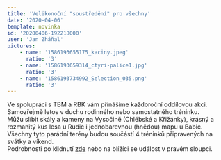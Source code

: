 ```yaml
---
title: 'Velikonoční "soustředění" pro všechny'
date: '2020-04-06'
template: novinka
id: '20200406-192218000'
user: 'Jan Zháňal'
pictures:
    - name: '1586193655175_kaciny.jpeg'
      ratio: '3'
    - name: '1586193659314_ctyri-palice1.jpg'
      ratio: '3'
    - name: '1586193734992_Selection_035.png'
      ratio: '3'
---
```

Ve spolupráci s TBM a RBK vám přínášíme každoroční oddílovou akci. Samozřejmě letos v duchu rodinného nebo samostatného tréninku.  
Můžu slíbit skály a kameny na Vysočině (Chlébské a Křižánky), krásný a rozmanitý kus lesa u Rudic i jednobarevnou (hnědou) mapu u Babic.  
Všechny tyto parádní terény budou součástí 4 tréninků připravených na svátky a víkend.  
Podrobnosti po klidnutí [zde](https://zabiny.club/data/events/2020/20200410-b32fb5b8) nebo na blížíci se událost v pravém sloupci.
